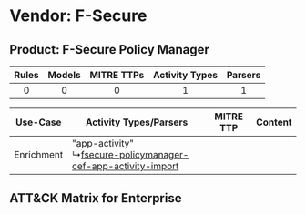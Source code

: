 Vendor: F-Secure
================
Product: F-Secure Policy Manager
--------------------------------
| Rules | Models | MITRE TTPs | Activity Types | Parsers |
|:-----:|:------:|:----------:|:--------------:|:-------:|
|   0   |   0    |     0      |       1        |    1    |

|  Use-Case  | Activity Types/Parsers    | MITRE TTP | Content    |
|:----------:| ---- | --------- | ---- |
| Enrichment |  "app-activity"<br> ↳[fsecure-policymanager-cef-app-activity-import](Ps/pC_fsecurepolicymanagercefappactivityimport.md)<br> |    | [](RM/r_m_f-secure_f-secure_policy_manager_Enrichment.md) |

ATT&CK Matrix for Enterprise
----------------------------
